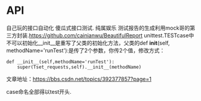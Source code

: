 # API
自己玩的接口自动化
傻瓜式接口测试.
纯属娱乐
测试报告的生成利用mock哥的第三方封装.https://github.com/cainianwu/BeautifulReport
unittest.TESTcase中不可以初始化__init__是重写了父类的初始化方法，父类的def __init__(self, methodName='runTest'):是传了2个参数，你传2个值，修改方式：

    def __init__(self,methodName='runTest'):
        super(Tset_requests,self).__init__(methodName)
文章地址：https://bbs.csdn.net/topics/392377857?page=1

case命名全部得以test开头.